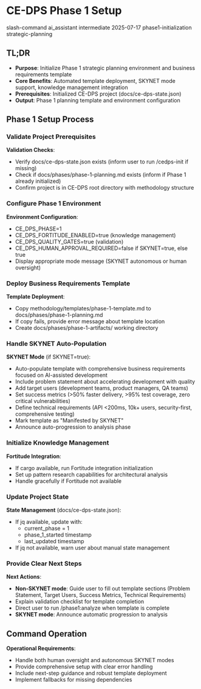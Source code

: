 # <context>CE-DPS Phase 1 Setup</context>

<meta>
  <title>CE-DPS Phase 1 Strategic Planning Setup</title>
  <type>slash-command</type>
  <audience>ai_assistant</audience>
  <complexity>intermediate</complexity>
  <updated>2025-07-17</updated>
  <scope>phase1-initialization</scope>
  <phase>strategic-planning</phase>
</meta>

## <summary priority="critical">TL;DR</summary>
- **Purpose**: Initialize Phase 1 strategic planning environment and business requirements template
- **Core Benefits**: Automated template deployment, SKYNET mode support, knowledge management integration
- **Prerequisites**: Initialized CE-DPS project (docs/ce-dps-state.json)
- **Output**: Phase 1 planning template and environment configuration

## <instructions priority="high">Phase 1 Setup Process</instructions>

### <step-1>Validate Project Prerequisites</step-1>
**Validation Checks**:
- Verify docs/ce-dps-state.json exists (inform user to run /cedps-init if missing)
- Check if docs/phases/phase-1-planning.md exists (inform if Phase 1 already initialized)
- Confirm project is in CE-DPS root directory with methodology structure

### <step-2>Configure Phase 1 Environment</step-2>
**Environment Configuration**:
- CE_DPS_PHASE=1
- CE_DPS_FORTITUDE_ENABLED=true (knowledge management)
- CE_DPS_QUALITY_GATES=true (validation)
- CE_DPS_HUMAN_APPROVAL_REQUIRED=false if SKYNET=true, else true
- Display appropriate mode message (SKYNET autonomous or human oversight)

### <step-3>Deploy Business Requirements Template</step-3>
**Template Deployment**:
- Copy methodology/templates/phase-1-template.md to docs/phases/phase-1-planning.md
- If copy fails, provide error message about template location
- Create docs/phases/phase-1-artifacts/ working directory

### <step-4>Handle SKYNET Auto-Population</step-4>
**SKYNET Mode** (if SKYNET=true):
- Auto-populate template with comprehensive business requirements focused on AI-assisted development
- Include problem statement about accelerating development with quality
- Add target users (development teams, product managers, QA teams)
- Set success metrics (>50% faster delivery, >95% test coverage, zero critical vulnerabilities)
- Define technical requirements (API <200ms, 10k+ users, security-first, comprehensive testing)
- Mark template as "Manifested by SKYNET"
- Announce auto-progression to analysis phase

### <step-5>Initialize Knowledge Management</step-5>
**Fortitude Integration**:
- If cargo available, run Fortitude integration initialization
- Set up pattern research capabilities for architectural analysis
- Handle gracefully if Fortitude not available

### <step-6>Update Project State</step-6>
**State Management** (docs/ce-dps-state.json):
- If jq available, update with:
  - current_phase = 1
  - phase_1_started timestamp
  - last_updated timestamp
- If jq not available, warn user about manual state management

### <step-7>Provide Clear Next Steps</step-7>
**Next Actions**:
- **Non-SKYNET mode**: Guide user to fill out template sections (Problem Statement, Target Users, Success Metrics, Technical Requirements)
- Explain validation checklist for template completion
- Direct user to run /phase1:analyze when template is complete
- **SKYNET mode**: Announce automatic progression to analysis

## <expected-behavior priority="medium">Command Operation</expected-behavior>

**Operational Requirements**:
- Handle both human oversight and autonomous SKYNET modes
- Provide comprehensive setup with clear error handling
- Include next-step guidance and robust template deployment
- Implement fallbacks for missing dependencies